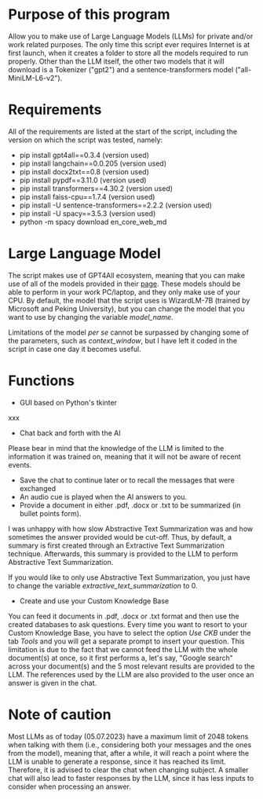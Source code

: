 # Purpose of this program
Allow you to make use of Large Language Models (LLMs) for private and/or work related purposes. The only time this script ever requires Internet is at first launch, when it creates a folder to store all the models required to run properly. Other than the LLM itself, the other two models that it will download is a Tokenizer ("gpt2") and a sentence-transformers model ("all-MiniLM-L6-v2").

# Requirements
All of the requirements are listed at the start of the script, including the version on which the script was tested, namely:
* pip install gpt4all==0.3.4 (version used)
* pip install langchain==0.0.205 (version used)
* pip install docx2txt==0.8 (version used)
* pip install pypdf==3.11.0 (version used)
* pip install transformers==4.30.2 (version used)
* pip install faiss-cpu==1.7.4 (version used)
* pip install -U sentence-transformers==2.2.2 (version used)
* pip install -U spacy==3.5.3 (version used)
* python -m spacy download en_core_web_md

# Large Language Model
The script makes use of GPT4All ecosystem, meaning that you can make use of all of the models provided in their <a href = "https://gpt4all.io/index.html">page</a>. These models should be able to perform in your work PC/laptop, and they only make use of your CPU. By default, the model that the script uses is WizardLM-7B (trained by Microsoft and Peking University), but you can change the model that you want to use by changing the variable _model_name_.

Limitations of the model _per se_ cannot be surpassed by changing some of the parameters, such as _context_window_, but I have left it coded in the script in case one day it becomes useful.

# Functions
* GUI based on Python's tkinter

xxx
* Chat back and forth with the AI

Please bear in mind that the knowledge of the LLM is limited to the information it was trained on, meaning that it will not be aware of recent events.
* Save the chat to continue later or to recall the messages that were exchanged
* An audio cue is played when the AI answers to you.
* Provide a document in either .pdf, .docx or .txt to be summarized (in bullet points form).

I was unhappy with how slow Abstractive Text Summarization was and how sometimes the answer provided would be cut-off. Thus, by default, a summary is first created through an Extractive Text Summarization technique. Afterwards, this summary is provided to the LLM to perform Abstractive Text Summarization.

If you would like to only use Abstractive Text Summarization, you just have to change the variable _extractive_text_summarization_ to 0.
* Create and use your Custom Knowledge Base

You can feed it documents in .pdf, .docx or .txt format and then use the created databases to ask questions. Every time you want to resort to your Custom Knowledge Base, you have to select the option _Use CKB_ under the tab _Tools_ and you will get a separate prompt to insert your question. This limitation is due to the fact that we cannot feed the LLM with the whole document(s) at once, so it first performs a, let's say, "Google search" across your document(s) and the 5 most relevant results are provided to the LLM. The references used by the LLM are also provided to the user once an answer is given in the chat.

# Note of caution
Most LLMs as of today (05.07.2023) have a maximum limit of 2048 tokens when talking with them (i.e., considering both your messages and the ones from the model), meaning that, after a while, it will reach a point where the LLM is unable to generate a response, since it has reached its limit. Therefore, it is advised to clear the chat when changing subject. A smaller chat will also lead to faster responses by the LLM, since it has less inputs to consider when processing an answer.
